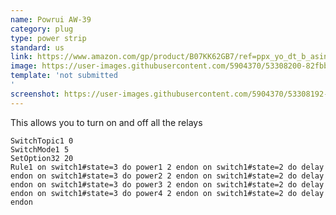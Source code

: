 ```yaml
---
name: Powrui AW-39
category: plug
type: power strip
standard: us
link: https://www.amazon.com/gp/product/B07KK62GB7/ref=ppx_yo_dt_b_asin_title_o00_s00?ie=UTF8&psc=1
image: https://user-images.githubusercontent.com/5904370/53308200-82fbb400-389f-11e9-80a8-6686b28539d4.png
template: 'not submitted
'
screenshot: https://user-images.githubusercontent.com/5904370/53308192-72e3d480-389f-11e9-9e7b-bc25fd5eb5f6.png
---
```


This allows you to turn on and off all the relays
```
SwitchTopic1 0
SwitchMode1 5
SetOption32 20
Rule1 on switch1#state=3 do power1 2 endon on switch1#state=2 do delay endon on switch1#state=3 do power2 2 endon on switch1#state=2 do delay endon on switch1#state=3 do power3 2 endon on switch1#state=2 do delay endon on switch1#state=3 do power4 2 endon on switch1#state=2 do delay endon
```
